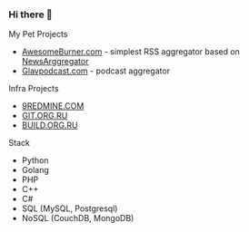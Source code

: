 ### Hi there 👋

My Pet Projects

- [AwesomeBurner.com](http://awesomeburner.com) - simplest RSS aggregator based on [NewsArggregator](https://github.com/vanzhiganov/NewsArggregator)
- [Glavpodcast.com](http://glavpodcast.com) - podcast aggregator

Infra Projects

- [9REDMINE.COM](https://9redmine.com)
- [GIT.ORG.RU](https://git.org.ru)
- [BUILD.ORG.RU](https://build.org.ru)

Stack

- Python
- Golang
- PHP
- C++
- C#
- SQL (MySQL, Postgresql)
- NoSQL (CouchDB, MongoDB)

<!--
**vanzhiganov/vanzhiganov** is a ✨ _special_ ✨ repository because its `README.md` (this file) appears on your GitHub profile.

Here are some ideas to get you started:

- 🔭 I’m currently working on ...
- 🌱 I’m currently learning ...
- 👯 I’m looking to collaborate on ...
- 🤔 I’m looking for help with ...
- 💬 Ask me about ...
- 📫 How to reach me: ...
- 😄 Pronouns: ...
- ⚡ Fun fact: ...
-->
